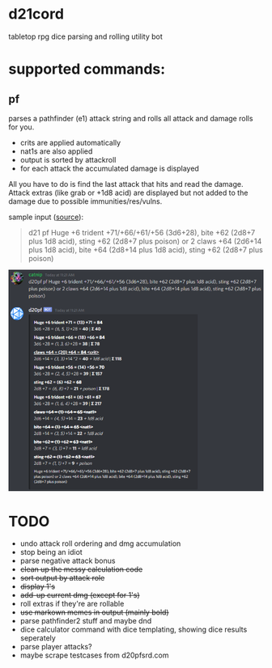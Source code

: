 # d21cord
tabletop rpg dice parsing and rolling utility bot

# supported commands:

## pf
parses a pathfinder (e1) attack string and rolls all attack and damage rolls for you.
- crits are applied automatically
- nat1s are also applied
- output is sorted by attackroll
- for each attack the accumulated damage is displayed

All you have to do is find the last attack that hits and read the damage.
Attack extras (like grab or +1d8 acid) are displayed but not added to the damage due to possible immunities/res/vulns.

sample input ([source](https://www.d20pfsrd.com/bestiary/monster-listings/outsiders/devil/devils-unique/devil-lucifer-prince-of-darkness-tohc)):
> d21 pf Huge +6 trident +71/+66/+61/+56 (3d6+28), bite +62 (2d8+7 plus 1d8 acid), sting +62 (2d8+7 plus poison) or 2 claws +64 (2d6+14 plus 1d8 acid), bite +64 (2d8+14 plus 1d8 acid), sting +62 (2d8+7 plus poison)

![monster command output](scrots/monster.png)


# TODO
- undo attack roll ordering and dmg accumulation
- stop being an idiot
- parse negative attack bonus
- ~~clean up the messy calculation code~~
- ~~sort output by attack role~~
- ~~display 1's~~
- ~~add-up current dmg (except for 1's)~~
- roll extras if they're are rollable
- ~~use markown memes in output (mainly bold)~~
- parse pathfinder2 stuff and maybe dnd
- dice calculator command with dice templating, showing dice results seperately
- parse player attacks?
- maybe scrape testcases from d20pfsrd.com